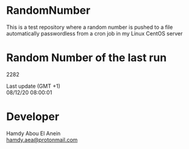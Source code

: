 # RandomNumber    
This is a test repository where a random number is pushed to a file automatically passwordless from a cron job in my Linux CentOS server    
# Random Number of the last run   
2282
      
Last update (GMT +1)    
08/12/20 08:00:01
# Developer    
Hamdy Abou El Anein   
hamdy.aea@protonmail.com
